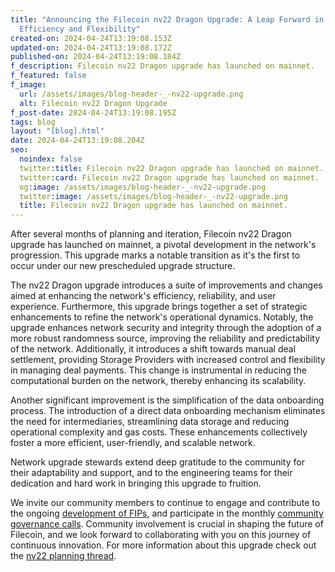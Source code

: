 ```yaml
---
title: "Announcing the Filecoin nv22 Dragon Upgrade: A Leap Forward in Network
  Efficiency and Flexibility"
created-on: 2024-04-24T13:19:08.153Z
updated-on: 2024-04-24T13:19:08.172Z
published-on: 2024-04-24T13:19:08.184Z
f_description: Filecoin nv22 Dragon upgrade has launched on mainnet.
f_featured: false
f_image:
  url: /assets/images/blog-header-_-nv22-upgrade.png
  alt: Filecoin nv22 Dragon Upgrade
f_post-date: 2024-04-24T13:19:08.195Z
tags: blog
layout: "[blog].html"
date: 2024-04-24T13:19:08.204Z
seo:
  noindex: false
  twitter:title: Filecoin nv22 Dragon upgrade has launched on mainnet.
  twitter:card: Filecoin nv22 Dragon upgrade has launched on mainnet.
  og:image: /assets/images/blog-header-_-nv22-upgrade.png
  twitter:image: /assets/images/blog-header-_-nv22-upgrade.png
  title: Filecoin nv22 Dragon upgrade has launched on mainnet.
---
```

After several months of planning and iteration, Filecoin nv22 Dragon upgrade has launched on mainnet, a pivotal development in the network's progression. This upgrade marks a notable transition as it's the first to occur under our new prescheduled upgrade structure.

The nv22 Dragon upgrade introduces a suite of improvements and changes aimed at enhancing the network's efficiency, reliability, and user experience. Furthermore, this upgrade brings together a set of strategic enhancements to refine the network's operational dynamics. Notably, the upgrade enhances network security and integrity through the adoption of a more robust randomness source, improving the reliability and predictability of the network. Additionally, it introduces a shift towards manual deal settlement, providing Storage Providers with increased control and flexibility in managing deal payments. This change is instrumental in reducing the computational burden on the network, thereby enhancing its scalability.

Another significant improvement is the simplification of the data onboarding process. The introduction of a direct data onboarding mechanism eliminates the need for intermediaries, streamlining data storage and reducing operational complexity and gas costs. These enhancements collectively foster a more efficient, user-friendly, and scalable network.

Network upgrade stewards extend deep gratitude to the community for their adaptability and support, and to the engineering teams for their dedication and hard work in bringing this upgrade to fruition.

We invite our community members to continue to engage and contribute to the ongoing [development of FIPs](https://github.com/filecoin-project/FIPs/discussions), and participate in the monthly [community governance calls](https://calendar.google.com/calendar/embed?src=c_909343f97c15e8f23dda6e2612e62fcdee14bceabd8869abe4a52d793bf42b98%40group.calendar.google.com&ctz=America%2FToronto). Community involvement is crucial in shaping the future of Filecoin, and we look forward to collaborating with you on this journey of continuous innovation. For more information about this upgrade check out the [nv22 planning thread](https://github.com/filecoin-project/core-devs/discussions/148).